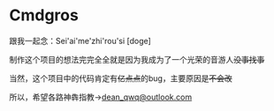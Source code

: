 # Cmdgros

跟我一起念：Sei'ai'me'zhi'rou'si [doge]

制作这个项目的想法完完全全就是因为我成为了一个光荣的音游人~~没事找事~~

当然，这个项目中的代码肯定有~~亿点点~~的bug，主要原因是~~不会改~~

所以，希望各路神犇指教→dean_qwq@outlook.com
